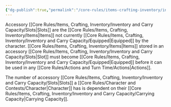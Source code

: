 ```yaml
---
{"dg-publish":true,"permalink":"/core-rules/items-crafting-inventory/inventory-and-carry-capacity/accessories/"}
---
```


Accessory [[Core Rules/Items, Crafting, Inventory/Inventory and Carry Capacity/Slots\|Slots]] are the [[Core Rules/Items, Crafting, Inventory/Items\|Items]] not currently [[Core Rules/Items, Crafting, Inventory/Inventory and Carry Capacity/Equipped\|Equipped]] by the character. [[Core Rules/Items, Crafting, Inventory/Items\|Items]] stored in an accessory [[Core Rules/Items, Crafting, Inventory/Inventory and Carry Capacity/Slots\|Slot]] must become [[Core Rules/Items, Crafting, Inventory/Inventory and Carry Capacity/Equipped\|Equipped]] before it can be used in any [[Core Rules/Actions and Turn Time/Actions\|Actions]].

The number of accessory [[Core Rules/Items, Crafting, Inventory/Inventory and Carry Capacity/Slots\|Slots]] a [[Core Rules/Character and Contests/Character\|Character]] has is dependent on their [[Core Rules/Items, Crafting, Inventory/Inventory and Carry Capacity/Carrying Capacity\|Carrying Capacity]].